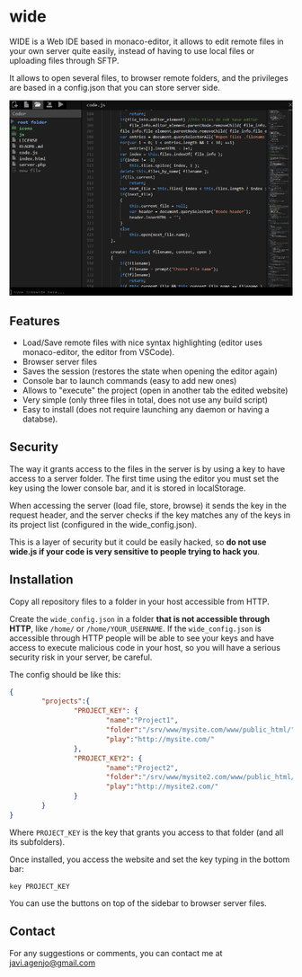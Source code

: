 # wide

WIDE is a Web IDE based in monaco-editor, it allows to edit remote files in your own server quite easily, instead of having to use local files or uploading files through SFTP.

It allows to open several files, to browser remote folders, and the privileges are based in a config.json that you can store server side.

![WIDE preview](wide_preview.PNG "WIDE preview")

## Features

- Load/Save remote files with nice syntax highlighting (editor uses monaco-editor, the editor from VSCode).
- Browser server files
- Saves the session (restores the state when opening the editor again)
- Console bar to launch commands (easy to add new ones)
- Allows to "execute" the project (open in another tab the edited website)
- Very simple (only three files in total, does not use any build script)
- Easy to install (does not require launching any daemon or having a databse).


## Security

The way it grants access to the files in the server is by using a key to have access to a server folder.
The first time using the editor you must set the key using the lower console bar, and it is stored in localStorage.

When accessing the server (load file, store, browse) it sends the key in the request header, and the server checks if the key matches any of the keys in its project list (configured in the wide_config.json). 

This is a layer of security but it could be easily hacked, so **do not use wide.js if your code is very sensitive to people trying to hack you**.

## Installation

Copy all repository files to a folder in your host accessible from HTTP.

Create the ```wide_config.json``` in a folder **that is not accessible through HTTP**, like ```/home/``` or ```/home/YOUR_USERNAME```. If the ```wide_config.json``` is accessible through HTTP people will be able to see your keys and have access to execute malicious code in your host, so you will have a serious security risk in your server, be careful.

The config should be like this:

```json
{
        "projects":{
                "PROJECT_KEY": {
                        "name":"Project1",
                        "folder":"/srv/www/mysite.com/www/public_html/",
                        "play":"http://mysite.com/"
                },
                "PROJECT_KEY2": {
                        "name":"Project2",
                        "folder":"/srv/www/mysite2.com/www/public_html/",
                        "play":"http://mysite2.com/"
                }
        }
}
```

Where ```PROJECT_KEY``` is the key that grants you access to that folder (and all its subfolders).

Once installed, you access the website and set the key typing in the bottom bar:
```
key PROJECT_KEY
```

You can use the buttons on top of the sidebar to browser server files.

## Contact

For any suggestions or comments, you can contact me at javi.agenjo@gmail.com



